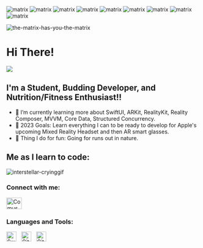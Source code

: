 

![matrix](https://user-images.githubusercontent.com/79765856/204119195-f46704d5-75f4-4c50-9665-067bb8625046.gif)
![matrix](https://user-images.githubusercontent.com/79765856/204119195-f46704d5-75f4-4c50-9665-067bb8625046.gif)
![matrix](https://user-images.githubusercontent.com/79765856/204119195-f46704d5-75f4-4c50-9665-067bb8625046.gif)
![matrix](https://user-images.githubusercontent.com/79765856/204119195-f46704d5-75f4-4c50-9665-067bb8625046.gif)
![matrix](https://user-images.githubusercontent.com/79765856/204119195-f46704d5-75f4-4c50-9665-067bb8625046.gif)
![matrix](https://user-images.githubusercontent.com/79765856/204119195-f46704d5-75f4-4c50-9665-067bb8625046.gif)
![matrix](https://user-images.githubusercontent.com/79765856/204119195-f46704d5-75f4-4c50-9665-067bb8625046.gif)
![matrix](https://user-images.githubusercontent.com/79765856/204119195-f46704d5-75f4-4c50-9665-067bb8625046.gif)
![matrix](https://user-images.githubusercontent.com/79765856/204119195-f46704d5-75f4-4c50-9665-067bb8625046.gif)


![the-matrix-has-you-the-matrix](https://user-images.githubusercontent.com/79765856/204118998-da0de533-639f-4c12-918d-f59c8c3e35bc.gif)


# Hi There! 

![](https://komarev.com/ghpvc/?username=comus4)

## I'm a Student, Budding Developer, and Nutrition/Fitness Enthusiast!!

- 🌱 I’m currently learning more about SwiftUI, ARKit, RealityKit, Reality Composer, MVVM, Core Data, Structured Concurrency.  
- 🌱 2023 Goals: Learn everything I can to be ready to develop for Apple's upcoming Mixed Reality Headset and then AR smart glasses.
- 🌱 Thing I do for fun: Going for runs out in nature.

## Me as I learn to code:
![interstellar-cryinggif](https://user-images.githubusercontent.com/79765856/204119301-cacaa961-95bb-4265-a94e-86d1e0496755.gif)


### Connect with me:


<p align="left" dir="auto">
<a href="https://linkedin.com/in/comus-hardman/" rel="nofollow"><img align="center" src="https://raw.githubusercontent.com/rahuldkjain/github-profile-readme-generator/master/src/images/icons/Social/linked-in-alt.svg" alt= "Comus" height="30" width="40" style="max-width: 100%;"></a>
</p>




### Languages and Tools:

<img align="left" alt="Swift" width="26px" src="https://cdn.jsdelivr.net/gh/devicons/devicon/icons/swift/swift-original.svg" style="padding-right:10px;" />
<img align="left" alt="Git" width="26px" src="https://cdn.jsdelivr.net/gh/devicons/devicon/icons/git/git-original.svg" style="padding-right:10px;" />
<img align="left" alt="GitHub" width="26px" src="https://user-images.githubusercontent.com/3369400/139447912-e0f43f33-6d9f-45f8-be46-2df5bbc91289.png" style="padding-right:10px;" />

